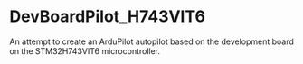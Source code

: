 # DevBoardPilot_H743VIT6
An attempt to create an ArduPilot autopilot based on the development board on the STM32H743VIT6 microcontroller.
